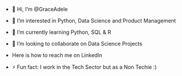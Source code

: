 - 👋 Hi, I’m @GraceAdele
- 👀 I’m interested in Python, Data Science and Product Management
- 🌱 I’m currently learning Python, SQL & R
- 💞️ I’m looking to collaborate on Data Science Projects
- Here is how to reach me on LinkedIn

- ⚡ Fun fact: I work in the Tech Sector but as a Non Techie :)

<!---
GraceAdele/GraceAdele is a ✨ special ✨ repository because its `README.md` (this file) appears on your GitHub profile.
You can click the Preview link to take a look at your changes.
--->
